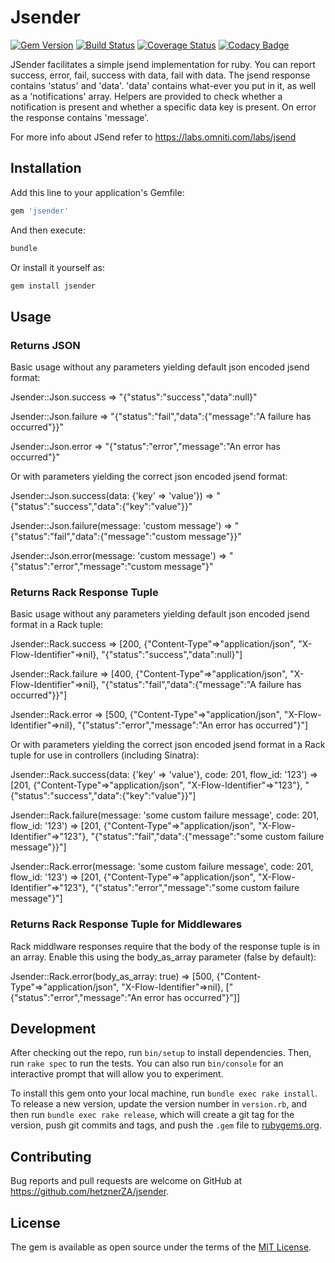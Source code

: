 # Jsender

[![Gem Version](https://badge.fury.io/rb/jsender.png)](https://badge.fury.io/rb/jsender)
[![Build Status](https://travis-ci.org/hetznerZA/jsender.svg?branch=master)](https://travis-ci.org/hetznerZA/jsender)
[![Coverage Status](https://coveralls.io/repos/github/hetznerZA/jsender/badge.svg?branch=master)](https://coveralls.io/github/hetznerZA/jsender?branch=master)
[![Codacy Badge](https://api.codacy.com/project/badge/Grade/2823754c19964ba698f0a90167583d94)](https://www.codacy.com/app/ernst-van-graan/jsender?utm_source=github.com&amp;utm_medium=referral&amp;utm_content=hetznerZA/jsender&amp;utm_campaign=Badge_Grade)

JSender facilitates a simple jsend implementation for ruby. You can report success, error, fail, success with data, fail with data. The jsend response contains 'status' and 'data'. 'data' contains what-ever you put in it, as well as a 'notifications' array. Helpers are provided to check whether a notification is present and whether a specific data key is present. On error the response contains 'message'.

For more info about JSend refer to https://labs.omniti.com/labs/jsend

## Installation

Add this line to your application's Gemfile:

```ruby
gem 'jsender'
```

And then execute:

```bash
bundle
```

Or install it yourself as:

```bash
gem install jsender
```

## Usage
### Returns JSON

Basic usage without any parameters yielding default json encoded jsend format:

Jsender::Json.success
 => "{\"status\":\"success\",\"data\":null}"

Jsender::Json.failure
 => "{\"status\":\"fail\",\"data\":{\"message\":\"A failure has occurred\"}}"

Jsender::Json.error
 => "{\"status\":\"error\",\"message\":\"An error has occurred\"}"

Or with parameters yielding the correct json encoded jsend format:

Jsender::Json.success(data: {'key' => 'value'})
 => "{\"status\":\"success\",\"data\":{\"key\":\"value\"}}"

Jsender::Json.failure(message: 'custom message')
 => "{\"status\":\"fail\",\"data\":{\"message\":\"custom message\"}}"

Jsender::Json.error(message: 'custom message')
 => "{\"status\":\"error\",\"message\":\"custom message\"}"

### Returns Rack Response Tuple

Basic usage without any parameters yielding default json encoded jsend format in a Rack tuple:

Jsender::Rack.success
 => [200, {"Content-Type"=>"application/json", "X-Flow-Identifier"=>nil}, "{\"status\":\"success\",\"data\":null}"]

Jsender::Rack.failure
 => [400, {"Content-Type"=>"application/json", "X-Flow-Identifier"=>nil}, "{\"status\":\"fail\",\"data\":{\"message\":\"A failure has occurred\"}}"]

Jsender::Rack.error
=> [500, {"Content-Type"=>"application/json", "X-Flow-Identifier"=>nil}, "{\"status\":\"error\",\"message\":\"An error has occurred\"}"]

Or with parameters yielding the correct json encoded jsend format in a Rack tuple for use in controllers (including Sinatra):

Jsender::Rack.success(data: {'key' => 'value'}, code: 201, flow_id: '123')
 => [201, {"Content-Type"=>"application/json", "X-Flow-Identifier"=>"123"}, "{\"status\":\"success\",\"data\":{\"key\":\"value\"}}"]

 Jsender::Rack.failure(message: 'some custom failure message', code: 201, flow_id: '123')
 => [201, {"Content-Type"=>"application/json", "X-Flow-Identifier"=>"123"}, "{\"status\":\"fail\",\"data\":{\"message\":\"some custom failure message\"}}"]

 Jsender::Rack.error(message: 'some custom failure message', code: 201, flow_id: '123')
 => [201, {"Content-Type"=>"application/json", "X-Flow-Identifier"=>"123"}, "{\"status\":\"error\",\"message\":\"some custom failure message\"}"]

### Returns Rack Response Tuple for Middlewares

Rack middlware responses require that the body of the response tuple is in an array. Enable this using the body_as_array parameter (false by default):

Jsender::Rack.error(body_as_array: true)
 => [500, {"Content-Type"=>"application/json", "X-Flow-Identifier"=>nil}, ["{\"status\":\"error\",\"message\":\"An error has occurred\"}"]]

## Development

After checking out the repo, run `bin/setup` to install dependencies. Then, run `rake spec` to run the tests. You can also run `bin/console` for an interactive prompt that will allow you to experiment.

To install this gem onto your local machine, run `bundle exec rake install`. To release a new version, update the version number in `version.rb`, and then run `bundle exec rake release`, which will create a git tag for the version, push git commits and tags, and push the `.gem` file to [rubygems.org](https://rubygems.org).

## Contributing

Bug reports and pull requests are welcome on GitHub at https://github.com/hetznerZA/jsender.

## License

The gem is available as open source under the terms of the [MIT License](http://opensource.org/licenses/MIT).
